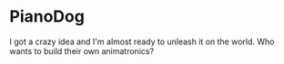 # PianoDog
I got a crazy idea and I'm almost ready to unleash it on the world.  Who wants to build their own animatronics?
